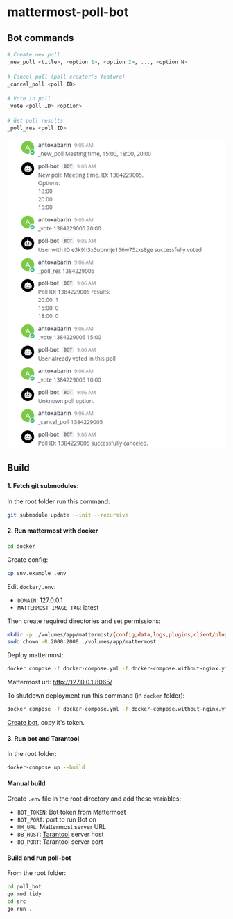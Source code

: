 # mattermost-poll-bot

## Bot commands

```bash
# Create new poll
_new_poll <title>, <option 1>, <option 2>, ..., <option N>

# Cancel poll (poll creator's feature)
_cancel_poll <poll ID>

# Vote in poll
_vote <poll ID> <option>

# Get poll results
_poll_res <poll ID>
```

![](./images/bot_usage_example.png)

## Build

#### 1. Fetch git submodules:

In the root folder run this command:

```bash
git submodule update --init --recursive
```

#### 2. Run mattermost with docker

```bash
cd docker
```

Create config:
```bash
cp env.example .env
```

Edit `docker/.env`: 
- `DOMAIN`: 127.0.0.1 
- `MATTERMOST_IMAGE_TAG`: latest

Then create required directories and set permissions:

```bash
mkdir -p ./volumes/app/mattermost/{config,data,logs,plugins,client/plugins,bleve-indexes}
sudo chown -R 2000:2000 ./volumes/app/mattermost
```

Deploy mattermost:

```bash
docker compose -f docker-compose.yml -f docker-compose.without-nginx.yml up -d
```

Mattermost url: http://127.0.0.1:8065/

To shutdown deployment run this command (in `docker` folder):

```bash
docker compose -f docker-compose.yml -f docker-compose.without-nginx.yml down
```

[Create bot](https://developers.mattermost.com/integrate/reference/bot-accounts/), copy it's token.

#### 3. Run bot and Tarantool

In the root folder:

```bash
docker-compose up --build
```

#### Manual build

Create `.env` file in the root directory and add these variables:

- `BOT_TOKEN`: Bot token from Mattermost
- `BOT_PORT`: port to run Bot on
- `MM_URL`: Mattermost server URL
- `DB_HOST`: [Tarantool](https://tarantool.io) server host
- `DB_PORT`: Tarantool server port

#### Build and run poll-bot

From the root folder:

```bash
cd poll_bot
go mod tidy
cd src
go run .
```
